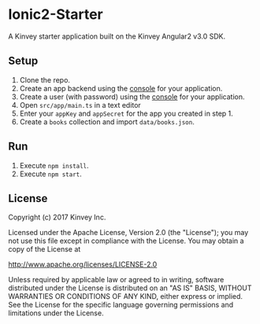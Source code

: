 # Ionic2-Starter
A Kinvey starter application built on the Kinvey Angular2 v3.0 SDK.

## Setup

1. Clone the repo.
2. Create an app backend using the [console](http://console.kinvey.com) for your application.
2. Create a user (with password) using the [console](http://console.kinvey.com) for your application.
3. Open `src/app/main.ts` in a text editor
4. Enter your `appKey` and `appSecret` for the app you created in step 1.
5. Create a `books` collection and import `data/books.json`.

## Run

1. Execute `npm install`.
2. Execute `npm start`.

## License

Copyright (c) 2017 Kinvey Inc.

Licensed under the Apache License, Version 2.0 (the "License"); you may not use this file except
in compliance with the License. You may obtain a copy of the License at

 http://www.apache.org/licenses/LICENSE-2.0

Unless required by applicable law or agreed to in
writing, software distributed under the License
is distributed on an "AS IS" BASIS, WITHOUT WARRANTIES OR CONDITIONS OF ANY KIND, either express
or implied. See the License for the specific language governing permissions and limitations under
the License.

